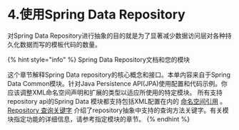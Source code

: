 # 4.使用Spring Data Repository

对Spring Data Repository进行抽象的目的就是为了显著减少数据访问层对各种持久化数据而写的模板代码的数量。

{% hint style="info" %}
Spring Data Repository文档和您的模块

这个章节解释Spring Data repository的核心概念和接口。本单内容来自于Spring Data Common模块。针对Java Persistence API\(JPA\)使用配置和代码示例。你应该调整XML命名空间声明和扩展的类型以适应所使用的特定模块。 所有支持repository api的Spring Data 模块都支持包括XML配置在内的 [命名空间引用](https://docs.spring.io/spring-data/jpa/docs/2.2.1.RELEASE/reference/html/#repositories.namespace-reference) 。 [Repository 查询关键字](https://docs.spring.io/spring-data/jpa/docs/2.2.1.RELEASE/reference/html/#repository-query-keywords) 介绍了repository抽象中支持的查询方法关键字。有关模块指定功能的详细信息，请参考指定模块的章节。
{% endhint %}



